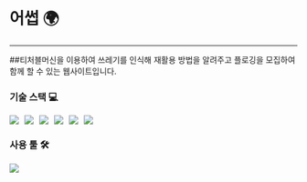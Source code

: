 <h1>어썹 🌍</h1>
<hr>
<p>##티처블머신을 이용하여 쓰레기를 인식해 재활용 방법을 알려주고 플로깅을 모집하여 함께 할 수 있는 웹사이트입니다.</p>

<div style="margin-top: 20px;">
    <h3>기술 스택 💻</h3>
    <div style="display: flex; gap: 10px;">
        <img src="https://img.shields.io/badge/PHP-777BB4?style=for-the-badge&logo=php&logoColor=white">
        <img src="https://img.shields.io/badge/MySQL-4479A1?style=for-the-badge&logo=mysql&logoColor=white">
        <img src="https://img.shields.io/badge/JavaScript-F7DF1E?style=for-the-badge&logo=javascript&logoColor=black">
        <img src="https://img.shields.io/badge/CSS-1572B6?style=for-the-badge&logo=css3&logoColor=white">
        <img src="https://img.shields.io/badge/HTML-E34F26?style=for-the-badge&logo=html5&logoColor=white">
        <img src="https://img.shields.io/badge/Apache-D22128?style=for-the-badge&logo=apache&logoColor=white">
    </div>
</div>

<div style="margin-top: 20px;">
    <h3>사용 툴 🛠️</h3>
    <img src="https://img.shields.io/badge/Visual_Studio_Code-007ACC?style=for-the-badge&logo=visual-studio-code&logoColor=white">
</div>

